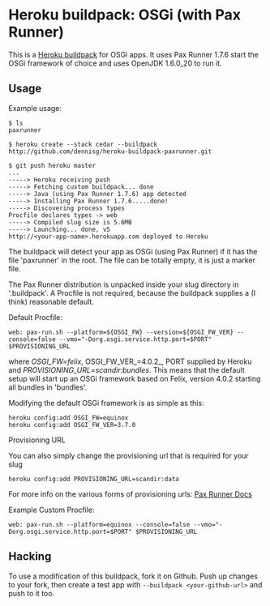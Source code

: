 Heroku buildpack: OSGi (with Pax Runner)
=========================

This is a [Heroku buildpack](http://devcenter.heroku.com/articles/buildpack) for OSGi apps.
It uses Pax Runner 1.7.6 start the OSGi framework of choice and uses OpenJDK 1.6.0_20 to run it.

Usage
-----

Example usage:

    $ ls
    paxrunner

    $ heroku create --stack cedar --buildpack http://github.com/dennisg/heroku-buildpack-paxrunner.git
    
    $ git push heroku master
    ...
	-----> Heroku receiving push
	-----> Fetching custom buildpack... done
	-----> Java (using Pax Runner 1.7.6) app detected
	-----> Installing Pax Runner 1.7.6.....done!
	-----> Discovering process types
    Procfile declares types -> web
	-----> Compiled slug size is 5.6MB
	-----> Launching... done, v5
    http://<your-app-name>.herokuapp.com deployed to Heroku

The buildpack will detect your app as OSGi (using Pax Runner) if it has the file 'paxrunner' in the root. The file can be totally empty, it is just a marker file.

The Pax Runner distribution is unpacked inside your slug directory in '.buildpack'. A Procfile is not required, because the buildpack supplies a (I think) reasonable default.

Default Procfile:

	web: pax-run.sh --platform=${OSGI_FW} --version=${OSGI_FW_VER} --console=false --vmo="-Dorg.osgi.service.http.port=$PORT" $PROVISIONING_URL
	
where _OSGI_FW=felix_, OSGI_FW_VER_=4.0.2_, PORT supplied by Heroku and _PROVISIONING_URL=scandir:bundles_. This means that the default setup will start up an OSGi framework based on Felix, version 4.0.2 starting all bundles in 'bundles'.

Modifying the default OSGi framework is as simple as this:

	heroku config:add OSGI_FW=equinox
	heroku config:add OSGI_FW_VER=3.7.0


Provisioning URL

You can also simply change the provisioning url that is required for your slug

	heroku config:add PROVISIONING_URL=scandir:data
	
For more info on the various forms of provisioning urls: [Pax Runner Docs](http://team.ops4j.org/wiki/display/paxrunner/User+guide)
	
Example Custom Procfile:

	web: pax-run.sh --platform=equinox --console=false --vmo="-Dorg.osgi.service.http.port=$PORT" $PROVISIONING_URL


Hacking
-------

To use a modification of this buildpack, fork it on Github. Push up changes to your fork, then create a test app with `--buildpack <your-github-url>` and push to it too.

